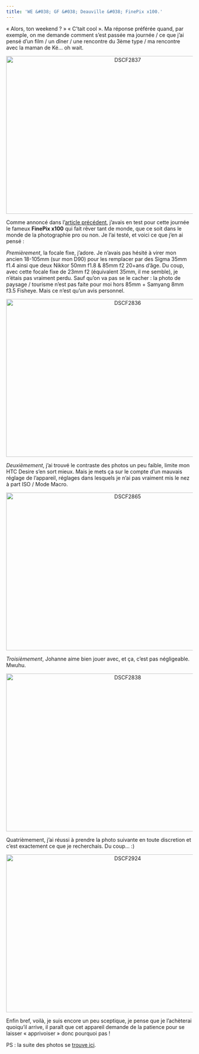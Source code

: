 ```yaml
---
title: 'WE &#038; GF &#038; Deauville &#038; FinePix x100.'
---
```

&laquo;&nbsp;Alors, ton weekend ?&nbsp;&raquo; &laquo;&nbsp;C&rsquo;tait cool&nbsp;&raquo;. Ma réponse préférée quand, par exemple, on me demande comment s&rsquo;est passée ma journée / ce que j&rsquo;ai pensé d&rsquo;un film / un dîner / une rencontre du 3ème type / ma rencontre avec la maman de Ké&#8230; oh wait.

<p style="text-align:center;">
  <a href="http://www.flickr.com/photos/dondapo/7013864931/" title="DSCF2837 de Cyril Krylatov, sur Flickr"><img src="http://farm8.staticflickr.com/7137/7013864931_97a455070e_z.jpg" width="640" height="425" alt="DSCF2837" /></a>
</p>

<!--more-->

Comme annoncé dans l&rsquo;[article précédent][1], j&rsquo;avais en test pour cette journée le fameux **FinePix x100** qui fait rêver tant de monde, que ce soit dans le monde de la photographie pro ou non. Je l&rsquo;ai testé, et voici ce que j&rsquo;en ai pensé :

*Premièrement*, la focale fixe, j&rsquo;adore. Je n&rsquo;avais pas hésité à virer mon ancien 18-105mm (sur mon D90) pour les remplacer par des Sigma 35mm f1.4 ainsi que deux Nikkor 50mm f1.8 & 85mm f2 20+ans d&rsquo;âge. Du coup, avec cette focale fixe de 23mm f2 (équivalent 35mm, il me semble), je n&rsquo;étais pas vraiment perdu. Sauf qu&rsquo;on va pas se le cacher : la photo de paysage / tourisme n&rsquo;est pas faite pour moi hors 85mm + Samyang 8mm f3.5 Fisheye. Mais ce n&rsquo;est qu&rsquo;un avis personnel.

<p style="text-align:center;">
  <a href="http://www.flickr.com/photos/dondapo/6867751698/" title="DSCF2836 de Cyril Krylatov, sur Flickr"><img src="http://farm8.staticflickr.com/7209/6867751698_1654000356_z.jpg" width="640" height="425" alt="DSCF2836" /></a>
</p>

*Deuxièmement*, j&rsquo;ai trouvé le contraste des photos un peu faible, limite mon HTC Desire s&rsquo;en sort mieux. Mais je mets ça sur le compte d&rsquo;un mauvais réglage de l&rsquo;appareil, réglages dans lesquels je n&rsquo;ai pas vraiment mis le nez à part ISO / Mode Macro.

<p style="text-align:center;">
  <a href="http://www.flickr.com/photos/dondapo/6867763104/" title="DSCF2865 de Cyril Krylatov, sur Flickr"><img src="http://farm8.staticflickr.com/7275/6867763104_3e9909c195_z.jpg" width="640" height="425" alt="DSCF2865" /></a>
</p>

*Troisièmement*, Johanne aime bien jouer avec, et ça, c&rsquo;est pas négligeable. Mwuhu.

<p style="text-align:center;">
  <a href="http://www.flickr.com/photos/dondapo/6867759698/" title="DSCF2838 de Cyril Krylatov, sur Flickr"><img src="http://farm8.staticflickr.com/7080/6867759698_a86bc75cc4_z.jpg" width="640" height="425" alt="DSCF2838" /></a>
</p>

Quatrièmement, j&rsquo;ai réussi à prendre la photo suivante en toute discretion et c&rsquo;est exactement ce que je recherchais. Du coup&#8230; :)

<p style="text-align:center;">
  <a href="http://www.flickr.com/photos/dondapo/6867770022/" title="DSCF2924 de Cyril Krylatov, sur Flickr"><img src="http://farm8.staticflickr.com/7126/6867770022_eac041b489_z.jpg" width="640" height="425" alt="DSCF2924" /></a>
</p>

Enfin bref, voilà, je suis encore un peu sceptique, je pense que je l&rsquo;achèterai quoiqu&rsquo;il arrive, il paraît que cet appareil demande de la patience pour se laisser &laquo;&nbsp;apprivoiser&nbsp;&raquo; donc pourquoi pas !

PS : la suite des photos se [trouve ici][2].

 [1]: http://blog.c-krylatov.com/2012/03/21/le-bel-objet/
 [2]: http://www.flickr.com/photos/dondapo/sets/72157629298943254/
